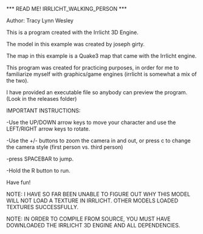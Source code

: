 *** READ ME! IRRLICHT_WALKING_PERSON ***

Author: Tracy Lynn Wesley

This is a program created with the Irrlicht 3D Engine.

The model in this example was created by joseph girty.

The map in this example is a Quake3 map that came with the Irrlicht engine.

This program was created for practicing purposes, in order for me to familiarize myself with graphics/game engines (irrlicht is somewhat a mix of the two).

I have provided an executable file so anybody can preview the program. (Look in the releases folder)

IMPORTANT INSTRUCTIONS:

-Use the UP/DOWN arrow keys to move your character and use the LEFT/RIGHT arrow keys to rotate.

-Use the +/- buttons to zoom the camera in and out, or press c to change the camera style (first person vs. third person)

-press SPACEBAR to jump.

-Hold the R button to run.

Have fun!

NOTE: I HAVE SO FAR BEEN UNABLE TO FIGURE OUT WHY THIS MODEL WILL NOT LOAD A TEXTURE IN IRRLICHT. OTHER MODELS LOADED TEXTURES SUCCESSFULLY.

NOTE: IN ORDER TO COMPILE FROM SOURCE, YOU MUST HAVE DOWNLOADED THE IRRLICHT 3D ENGINE AND ALL DEPENDENCIES.

